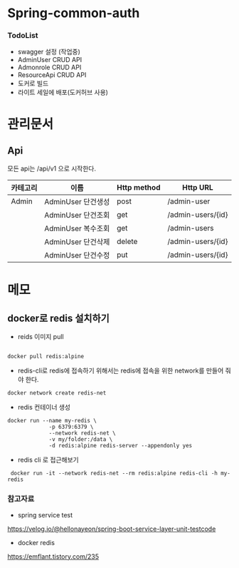 # Spring-common-auth

### TodoList

- swagger 설정 (작업중)
- AdminUser CRUD API
- Admonrole CRUD API
- ResourceApi CRUD API
- 도커로 빌드
- 라이트 세일에 배포(도커허브 사용)

# 관리문서

## Api

모든 api는 /api/v1 으로 시작한다.


| 카테고리 | 이름               | Http method | Http URL          |
| -------- | ------------------ | ----------- | ----------------- |
| Admin    | AdminUser 단건생성 | post        | /admin-user       |
|          | AdminUser 단건조회 | get         | /admin-users/{id} |
|          | AdminUser 복수조회 | get         | /admin-users      |
|          | AdminUser 단건삭제 | delete      | /admin-users/{id} |
|          | AdminUser 단건수정 | put         | /admin-users/{id} |

# 메모

## docker로 redis 설치하기

- reids 이미지 pull

```shell

docker pull redis:alpine
```

- redis-cli로 redis에 접속하기 위해서는 redis에 접속을 위한 network를 만들어 줘야 한다.

```shell
docker network create redis-net
```

- redis 컨테이너 생성

```shell
docker run --name my-redis \
             -p 6379:6379 \
             --network redis-net \
             -v my/folder:/data \
             -d redis:alpine redis-server --appendonly yes
```

- redis cli 로 접근해보기

```shell
 docker run -it --network redis-net --rm redis:alpine redis-cli -h my-redis
```

### 참고자료

- spring service test

https://velog.io/@hellonayeon/spring-boot-service-layer-unit-testcode

- docker redis

https://emflant.tistory.com/235
